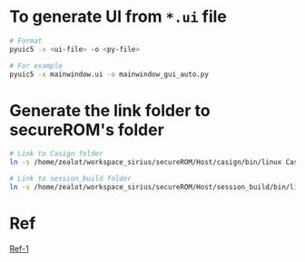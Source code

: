 # To generate UI from `*.ui` file
```bash
# Format
pyuic5 -x <ui-file> -o <py-file>

# For example
pyuic5 -x mainwindow.ui -o mainwindow_gui_auto.py
```

# Generate the link folder to secureROM's folder
```bash
# Link to Casign folder
ln -s /home/zealot/workspace_sirius/secureROM/Host/casign/bin/linux Casign

# Link to session_build folder
ln -s /home/zealot/workspace_sirius/secureROM/Host/session_build/bin/linux session_build
```

# Ref
[Ref-1](http://projects.skylogic.ca/blog/how-to-install-pyqt5-and-build-your-first-gui-in-python-3-4/)
